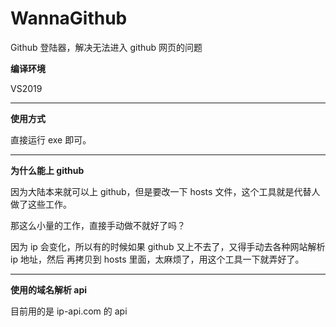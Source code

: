 # WannaGithub
Github 登陆器，解决无法进入 github 网页的问题

**编译环境**

VS2019

---
**使用方式**

直接运行 exe 即可。

---
**为什么能上 github**

因为大陆本来就可以上 github，但是要改一下 hosts 文件，这个工具就是代替人做了这些工作。

那这么小量的工作，直接手动做不就好了吗？

因为 ip 会变化，所以有的时候如果 github 又上不去了，又得手动去各种网站解析 ip 地址，然后
再拷贝到 hosts 里面，太麻烦了，用这个工具一下就弄好了。

---
**使用的域名解析 api**

目前用的是 ip-api.com 的 api
